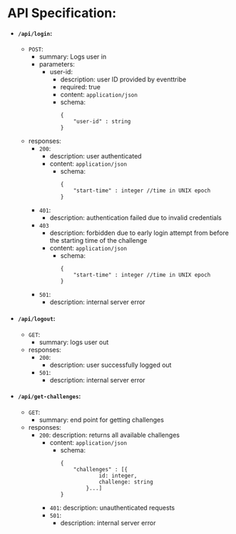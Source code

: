 # API Specification:

* #### `/api/login`:
	* `POST`:
		* summary: Logs user in
		* parameters:
			* user-id:
				* description: user ID provided by eventtribe
				* required: true
				* content: `application/json`
				* schema:
					```
					{
						"user-id" : string
					}
					```
	* responses:
		* `200`:
			* description: user authenticated
			* content: `application/json`
				* schema:
					```
					{
						"start-time" : integer //time in UNIX epoch
					}
					```
		* `401`:
			* description: authentication failed due to invalid
			credentials
		* `403`
			* description: forbidden due to early login attempt from before
			the starting time of the challenge
			* content: `application/json`
				* schema:
					```
					{
						"start-time" : integer //time in UNIX epoch
					}
					```
		* `501`:
			* description: internal server error

* #### `/api/logout`:
	* `GET`:
		* summary: logs user out
	* responses:
		* `200`:
			* description: user successfully logged out
		* `501`:
			* description: internal server error

* #### `/api/get-challenges`:
	* `GET`:
		* summary: end point for getting challenges
	* responses:
		* `200`:
			description: returns all available challenges
			* content: `application/json`
				* schema:
					```
					{
						"challenges" : [{
								id: integer,
								challenge: string
							}...]
					}
					```
			* `401`:
				description: unauthenticated requests
			* `501`:
				* description: internal server error
